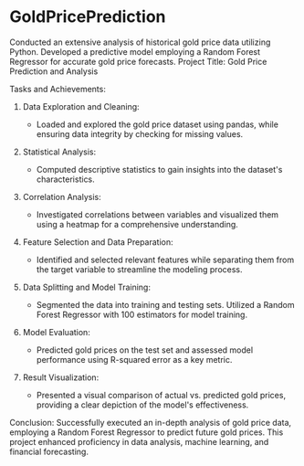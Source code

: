 # GoldPricePrediction
Conducted an extensive analysis of historical gold price data utilizing Python. Developed a predictive model employing a Random Forest Regressor for accurate gold price forecasts.
Project Title: Gold Price Prediction and Analysis

Tasks and Achievements:

1. Data Exploration and Cleaning:
   - Loaded and explored the gold price dataset using pandas, while ensuring data integrity by checking for missing values.

2. Statistical Analysis:
   - Computed descriptive statistics to gain insights into the dataset's characteristics.

3. Correlation Analysis:
   - Investigated correlations between variables and visualized them using a heatmap for a comprehensive understanding.

4. Feature Selection and Data Preparation:
   - Identified and selected relevant features while separating them from the target variable to streamline the modeling process.

5. Data Splitting and Model Training:
   - Segmented the data into training and testing sets. Utilized a Random Forest Regressor with 100 estimators for model training.

6. Model Evaluation:
   - Predicted gold prices on the test set and assessed model performance using R-squared error as a key metric.

7. Result Visualization:
   - Presented a visual comparison of actual vs. predicted gold prices, providing a clear depiction of the model's effectiveness.

Conclusion:
Successfully executed an in-depth analysis of gold price data, employing a Random Forest Regressor to predict future gold prices. This project enhanced proficiency in data analysis, machine learning, and financial forecasting.
